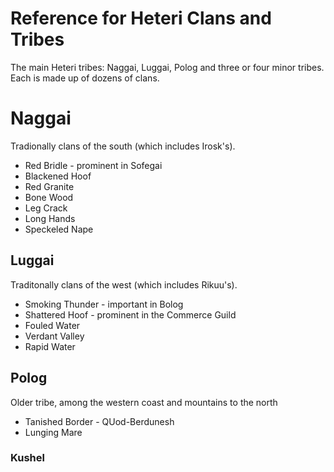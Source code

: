 # Reference for Heteri Clans and Tribes

The main Heteri tribes: Naggai, Luggai, Polog and three or four minor tribes. Each is made up of dozens of clans. 

# Naggai
Tradionally clans of the south (which includes Irosk's). 
* Red Bridle - prominent in Sofegai
* Blackened Hoof 
* Red Granite 
* Bone Wood 
* Leg Crack
* Long Hands
* Speckeled Nape

## Luggai 
Traditonally clans of the west (which includes Rikuu's).
* Smoking Thunder - important in Bolog
* Shattered Hoof - prominent in the Commerce Guild
* Fouled Water
* Verdant Valley
* Rapid Water


## Polog
Older tribe, among the western coast and mountains to the north 
* Tanished Border - QUod-Berdunesh
* Lunging Mare

### Kushel
